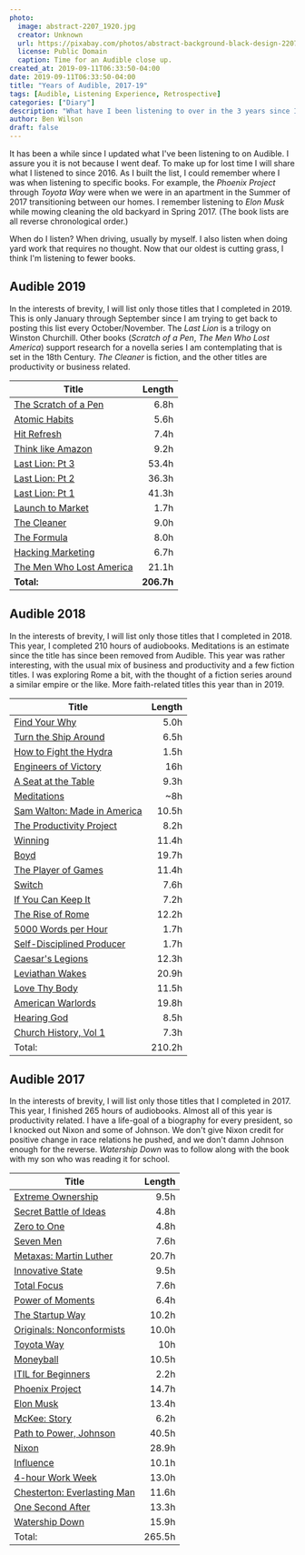 ```yaml
---
photo:
  image: abstract-2207_1920.jpg
  creator: Unknown
  url: https://pixabay.com/photos/abstract-background-black-design-2207/
  license: Public Domain
  caption: Time for an Audible close up.
created_at: 2019-09-11T06:33:50-04:00
date: 2019-09-11T06:33:50-04:00
title: "Years of Audible, 2017-19"
tags: [Audible, Listening Experience, Retrospective]
categories: ["Diary"]
description: "What have I been listening to over in the 3 years since I last shared my audiobook list?"
author: Ben Wilson
draft: false
---
```


It has been a while since I updated what I've been listening to on Audible. I assure you it is not because I went deaf. To make up for lost time I will share what I listened to since 2016. As I built the list, I could remember where I was when listening to specific books. For example, the _Phoenix Project_ through _Toyota Way_ were when we were in an apartment in the Summer of 2017 transitioning between our homes. I remember listening to _Elon Musk_ while mowing cleaning the old backyard in Spring 2017. (The book lists are all reverse chronological order.)

When do I listen? When driving, usually by myself. I also listen when doing yard work that requires no thought. Now that our oldest is cutting grass, I think I'm listening to fewer books.

<!--more-->

## Audible 2019

In the interests of brevity, I will list only those titles that I completed in 2019. This is only January through September since I am trying to get back to posting this list every October/November. The _Last Lion_ is a trilogy on Winston Churchill. Other books (_Scratch of a Pen_, _The Men Who Lost America_) support research for a novella series I am contemplating that is set in the 18th Century. _The Cleaner_ is fiction, and the other titles are productivity or business related.

| Title | Length |
| ---   | ------:|
| [The Scratch of a Pen](https://www.audible.com/pd/The-Scratch-of-a-Pen-Audiobook/B002V8MB8S) | 6.8h |
| [Atomic Habits](https://www.audible.com/pd/Atomic-Habits-Audiobook/1524779261)   | 5.6h |
| [Hit Refresh](https://www.audible.com/pd/Hit-Refresh-Audiobook/B073ZN6HP4)   | 7.4h |
| [Think like Amazon](https://www.audible.com/pd/Think-Like-Amazon-Audiobook/1721387080)   | 9.2h |
| [Last Lion: Pt 3](https://www.audible.com/pd/The-Last-Lion-Winston-Spencer-Churchill-Volume-3-Audiobook/B009PPO61K)   | 53.4h |
| [Last Lion: Pt 2](https://www.audible.com/pd/The-Last-Lion-Winston-Spencer-Churchill-Volume-II-Alone-1932-1940-Winston-Spencer-Churchill-Volume-II-Alone-1932-1940-Audiobook/B002V5GQBO)   | 36.3h |
| [Last Lion: Pt 1](https://www.audible.com/pd/The-Last-Lion-Winston-Spencer-Churchill-Volume-I-Visions-of-Glory-1874-1932-Audiobook/B002V1C022)   | 41.3h |
| [Launch to Market](https://www.audible.com/pd/Launch-to-Market-Easy-Marketing-for-Authors-Audiobook/B01FWP8HWK)   | 1.7h |
| [The Cleaner](https://www.audible.com/pd/The-Cleaner-Audiobook/B00UZGU806)   | 9.0h |
| [The Formula](https://www.audible.com/pd/The-Formula-Audiobook/1478917768)   | 8.0h |
| [Hacking Marketing](https://www.audible.com/pd/Hacking-Marketing-Audiobook/B06X3W1XDJ)   | 6.7h |
| [The Men Who Lost America](https://www.audible.com/pd/The-Men-Who-Lost-America-British-Leadership-the-American-Revolution-and-the-Fate-of-the-Empire-Audiobook/B00GLJ3DJ4)   | 21.1h |
| **Total:**  | **206.7h** |

## Audible 2018

In the interests of brevity, I will list only those titles that I completed in 2018. This year, I completed 210 hours of audiobooks. Meditations is an estimate since the title has since been removed from Audible. This year was rather interesting, with the usual mix of business and productivity and a few fiction titles. I was exploring Rome a bit, with the thought of a fiction series around a similar empire or the like. More faith-related titles this year than in 2019.

| Title | Length |
| ---   | ------:|
| [Find Your Why](https://www.audible.com/pd/Find-Your-Why-Audiobook/B074F3SNZY)   | 5.0h |
| [Turn the Ship Around](https://www.audible.com/pd/Turn-the-Ship-Around-Audiobook/B00CQ9O36A)   | 6.5h |
| [How to Fight the Hydra](https://www.audible.com/pd/How-to-Fight-a-Hydra-Audiobook/B07HS2M778)   | 1.5h |
| [Engineers of Victory](https://www.audible.com/pd/Engineers-of-Victory-Audiobook/B00IYQTMRO)  | 16h |
| [A Seat at the Table](https://www.audible.com/pd/A-Seat-at-the-Table-Audiobook/B0767PHFYR)   | 9.3h |
| [Meditations](https://www.audible.com/pd/Meditations-Audiobook/B004IBRMZS)   | ~8h |
| [Sam Walton: Made in America](https://www.audible.com/pd/Sam-Walton-Audiobook/B078RPW8GM)   | 10.5h |
| [The Productivity Project](https://www.audible.com/pd/The-Productivity-Project-Audiobook/B018WINMJM)   | 8.2h |
| [Winning](https://www.audible.com/pd/Winning-Audiobook/B002V5D60S)   | 11.4h |
| [Boyd](https://www.audible.com/pd/Boyd-Audiobook/B01I5OKXKO)   | 19.7h |
| [The Player of Games](https://www.audible.com/pd/The-Player-of-Games-Audiobook/B004ZLBFZ4)   | 11.4h |
| [Switch](https://www.audible.com/pd/Switch-Audiobook/B0035C6SMO)   | 7.6h |
| [If You Can Keep It](https://www.audible.com/pd/If-You-Can-Keep-It-Audiobook/B01FCS7JAS)   | 7.2h |
| [The Rise of Rome](https://www.audible.com/pd/The-Rise-of-Rome-Audiobook/B078HDSHQJ)   | 12.2h |
| [5000 Words per Hour](https://www.audible.com/pd/5000-Words-Per-Hour-Audiobook/B01BPB5Q24)   | 1.7h |
| [Self-Disciplined Producer](https://www.audible.com/pd/Self-Disciplined-Producer-Develop-a-Powerful-Work-Ethic-Improve-Your-Focus-and-Produce-Better-Results-Audiobook/B07BKPN1PT) | 1.7h |
| [Caesar's Legions](https://www.audible.com/pd/Caesars-Legion-Audiobook/B002VAEU4O)   | 12.3h |
| [Leviathan Wakes](https://www.audible.com/pd/Leviathan-Wakes-Audiobook/B073H9PF2D)   | 20.9h |
| [Love Thy Body](https://www.audible.com/pd/Love-Thy-Body-Audiobook/B078NG97HN)   | 11.5h |
| [American Warlords](https://www.audible.com/pd/American-Warlords-Audiobook/B00WF8MB6G)   | 19.8h |
| [Hearing God](https://www.audible.com/pd/Hearing-God-Audiobook/B002V8MGTM)   | 8.5h |
| [Church History, Vol 1](https://www.audible.com/pd/Church-History-Volume-One-Audio-Lectures-Audiobook/B0757TK5FX)   | 7.3h |
| Total:   | 210.2h |

## Audible 2017

In the interests of brevity, I will list only those titles that I completed in 2017. This year, I finished 265 hours of audiobooks. Almost all of this year is productivity related. I have a life-goal of a biography for every president, so I knocked out Nixon and some of Johnson. We don't give Nixon credit for positive change in race relations he pushed, and we don't damn Johnson enough for the reverse. _Watership Down_ was to follow along with the book with my son who was reading it for school.

| Title | Length |
| ---   | ------:|
| [Extreme Ownership](https://www.audible.com/pd/Extreme-Ownership-Audiobook/B015TVHUA2) | 9.5h |
| [Secret Battle of Ideas](https://www.audible.com/pd/The-Secret-Battle-of-Ideas-About-God-Audiobook/B075DKVW3N)   | 4.8h |
| [Zero to One](https://www.audible.com/pd/Zero-to-One-Audiobook/B00M27LBU2)   | 4.8h |
| [Seven Men](https://www.audible.com/pd/Seven-Men-Audiobook/1400221234)   | 7.6h |
| [Metaxas: Martin Luther](https://www.audible.com/pd/Martin-Luther-Audiobook/B0753QSJ2J)   | 20.7h |
| [Innovative State](https://www.audible.com/pd/Innovative-State-Audiobook/B00KSD1KGW) | 9.5h |
| [Total Focus](https://www.audible.com/pd/Total-Focus-Audiobook/B071PBC4KY)   | 7.6h |
| [Power of Moments](https://www.audible.com/pd/The-Power-of-Moments-Audiobook/B074V1XGSZ)   | 6.4h |
| [The Startup Way](https://www.audible.com/pd/The-Startup-Way-Audiobook/B074G4FHRN)   | 10.2h |
| [Originals: Nonconformists](https://www.audible.com/pd/Originals-Audiobook/B01A7Q6672)   | 10.0h |
| [Toyota Way](https://www.audible.com/pd/The-Toyota-Way-to-Lean-Leadership-Audiobook/B0064SC762)   | 10h |
| [Moneyball](https://www.audible.com/pd/Moneyball-Audiobook/B005EHN61O)   | 10.5h |
| [ITIL for Beginners](https://www.audible.com/pd/ITIL-for-Beginners-Audiobook/B015QJ2S54)   | 2.2h |
| [Phoenix Project](https://www.audible.com/pd/The-Phoenix-Project-Audiobook/B00VAZZY32)   | 14.7h |
| [Elon Musk](https://www.audible.com/pd/Elon-Musk-Audiobook/B00UX8ODPM?pf_rd_p=6a5ce8e4-798e-4a64-8bc5-71dcf66d673f&pf_rd_r=MRATCBR255PF46TQ7Z7P&ref=a_lib_c4_libItem_B00UX8ODPM)  | 13.4h |
| [McKee: Story](https://www.audible.com/pd/Story-Audiobook/B002V8DKDS)   | 6.2h |
| [Path to Power, Johnson](https://www.audible.com/pd/The-Path-to-Power-Audiobook/B00GS3VI0Y)   | 40.5h |
| [Nixon](https://www.audible.com/pd/Richard-Nixon-Audiobook/B06X925HMH)   | 28.9h |
| [Influence](https://www.audible.com/pd/Influence-Audiobook/B01KWAPBHE)   | 10.1h |
| [4-hour Work Week](https://www.audible.com/pd/The-4-Hour-Workweek-Escape-9-5-Live-Anywhere-and-Join-the-New-Rich-Expanded-and-Updated-Audiobook/B0031AS3BE)   | 13.0h |
| [Chesterton: Everlasting Man](https://www.audible.com/pd/The-Everlasting-Man-Audiobook/B005OLNPKM)   | 11.6h |
| [One Second After](https://www.audible.com/pd/One-Second-After-Audiobook/B002V1O7UU)   | 13.3h |
| [Watership Down](https://www.audible.com/pd/Watership-Down-Audiobook/1982562706)   | 15.9h |
| Total:   | 265.5h |
